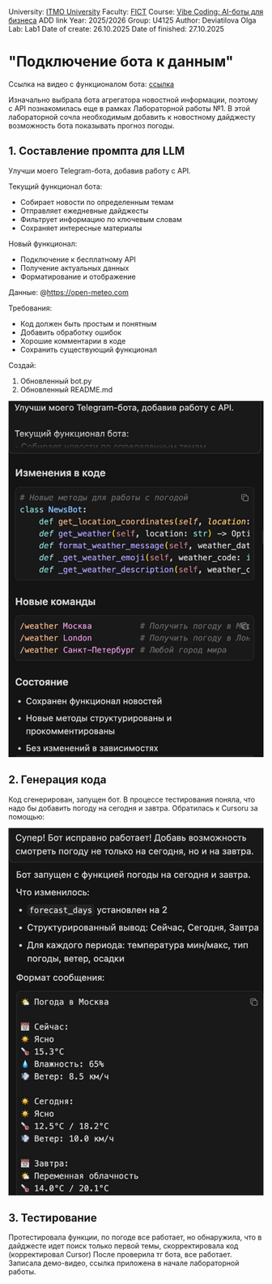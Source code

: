 University: [ITMO University](https://itmo.ru/ru/)
Faculty: [FICT](https://fict.itmo.ru)
Course: [Vibe Coding: AI-боты для бизнеса](https://) ADD link
Year: 2025/2026
Group: U4125
Author: Deviatilova Olga
Lab: Lab1
Date of create: 26.10.2025
Date of finished: 27.10.2025

# "Подключение бота к данным"

Ссылка на видео с функционалом бота: [ссылка](https://drive.google.com/file/d/14W0DZhWOG4gJq9COWq6IKRoSjtPxET7g/view?usp=share_link)

Изначально выбрала бота агрегатора новостной информации, поэтому с API познакомилась еще в рамках Лабораторной работы №1.
В этой лабораторной сочла необходимым добавить к новостному дайджесту возможность бота показывать прогноз погоды.

## 1. Составление промпта для LLM

Улучши моего Telegram-бота, добавив работу с API.

Текущий функционал бота:
- Собирает новости по определенным темам
- Отправляет ежедневные дайджесты
- Фильтрует информацию по ключевым словам
- Сохраняет интересные материалы

Новый функционал:
- Подключение к бесплатному API 
- Получение актуальных данных 
- Форматирование и отображение

Данные:
@https://open-meteo.com 

Требования:
- Код должен быть простым и понятным
- Добавить обработку ошибок
- Хорошие комментарии в коде
- Сохранить существующий функционал

Создай:

1. Обновленный bot.py
2. Обновленный README.md

![](screen1.jpg)

## 2. Генерация кода

Код сгенерирован, запущен бот.
В процессе тестирования поняла, что надо бы добавить погоду на сегодня и завтра.
Обратилась к Cursoru за помощью:

![](screen2.jpg)

## 3. Тестирование

Протестировала функции, по погоде все работает, но обнаружила, что в дайджесте идет поиск только первой темы, скорректировала код (корректировал Cursor)
После проверила тг бота, все работает.
Записала демо-видео, ссылка приложена в начале лабораторной работы.
